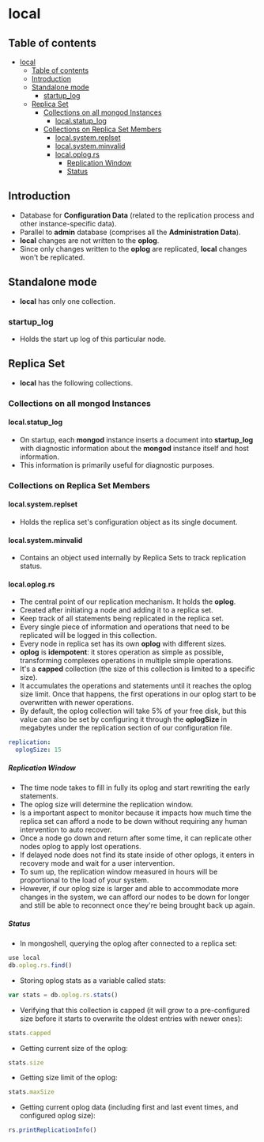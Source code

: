 # local

## Table of contents

- [local](#local)
  - [Table of contents](#table-of-contents)
  - [Introduction](#introduction)
  - [Standalone mode](#standalone-mode)
    - [startup_log](#startup_log)
  - [Replica Set](#replica-set)
    - [Collections on all mongod Instances](#collections-on-all-mongod-instances)
      - [local.statup_log](#localstatup_log)
    - [Collections on Replica Set Members](#collections-on-replica-set-members)
      - [local.system.replset](#localsystemreplset)
      - [local.system.minvalid](#localsystemminvalid)
      - [local.oplog.rs](#localoplogrs)
        - [Replication Window](#replication-window)
        - [Status](#status)

## Introduction

- Database for **Configuration Data** (related to the replication process and other instance-specific data).
- Parallel to **admin** database (comprises all the **Administration Data**).
- **local** changes are not written to the **oplog**.
- Since only changes written to the **oplog** are replicated, **local** changes won't be replicated.

## Standalone mode

- **local** has only one collection.

### startup_log

- Holds the start up log of this particular node.

## Replica Set

- **local** has the following collections.

### Collections on all mongod Instances

#### local.statup_log

- On startup, each **mongod** instance inserts a document into **startup_log** with diagnostic information about the **mongod** instance itself and host information.
- This information is primarily useful for diagnostic purposes.

### Collections on Replica Set Members

#### local.system.replset

- Holds the replica set's configuration object as its single document.

#### local.system.minvalid

- Contains an object used internally by Replica Sets to track replication status.

#### local.oplog.rs

- The central point of our replication mechanism. It holds the **oplog**.
- Created after initiating a node and adding it to a replica set.
- Keep track of all statements being replicated in the replica set.
- Every single piece of information and operations that need to be replicated will be logged in this collection.
- Every node in replica set has its own **oplog** with different sizes.
- **oplog** is **idempotent**: it stores operation as simple as possible, transforming complexes operations in multiple simple operations.
- It's a **capped** collection (the size of this collection is limited to a specific size).
- It accumulates the operations and statements until it reaches the oplog size limit. Once that happens, the first operations in our oplog start to be overwritten with newer operations.
- By default, the oplog collection will take 5% of your free disk, but this value can also be set by configuring it through the **oplogSize** in megabytes under the replication section of our configuration file.

```YAML
replication:
  oplogSize: 15
```

##### Replication Window

- The time node takes to fill in fully its oplog and start rewriting the early statements.
- The oplog size will determine the replication window.
- Is a important aspect to monitor because it impacts how much time the replica set can afford a node to be down without requiring any human intervention to auto recover.
- Once a node go down and return after some time, it can replicate other nodes oplog to apply lost operations.
- If delayed node does not find its state inside of other oplogs, it enters in recovery mode and wait for a user intervention.
- To sum up, the replication window measured in hours will be proportional to the load of your system.
- However, if our oplog size is larger and able to accommodate more changes in the system, we can afford our nodes to be down for longer and still be able to reconnect once they're being brought back up again.

##### Status

- In mongoshell, querying the oplog after connected to a replica set:

```js
use local
db.oplog.rs.find()
```

- Storing oplog stats as a variable called stats:

```js
var stats = db.oplog.rs.stats()
```

- Verifying that this collection is capped (it will grow to a pre-configured size before it starts to overwrite the oldest entries with newer ones):

```js
stats.capped
```

- Getting current size of the oplog:

```js
stats.size
```

- Getting size limit of the oplog:

```js
stats.maxSize
```

- Getting current oplog data (including first and last event times, and configured oplog size):

```js
rs.printReplicationInfo()
```
